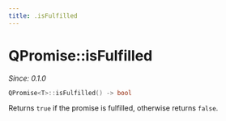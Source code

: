```yaml
---
title: .isFulfilled
---
```


# QPromise::isFulfilled

*Since: 0.1.0*

```cpp
QPromise<T>::isFulfilled() -> bool
```

Returns `true` if the promise is fulfilled, otherwise returns `false`.

